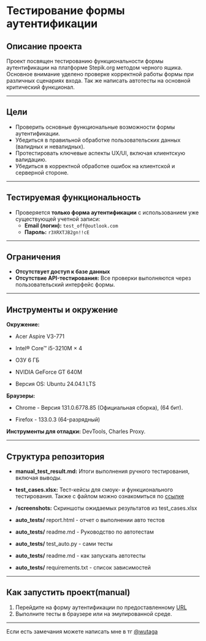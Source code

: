 # **Тестирование формы аутентификации**

## **Описание проекта**
Проект посвящен тестированию функциональности формы аутентификации на платформе Stepik.org методом черного ящика. Основное внимание уделено проверке корректной работы формы при различных сценариях входа.
Так же написать автотесты на основной критический функционал.

---

## **Цели**
- Проверить основные функциональные возможности формы аутентификации.
- Убедиться в правильной обработке пользовательских данных (валидных и невалидных).
- Протестировать ключевые аспекты UX/UI, включая клиентскую валидацию.
- Убедиться в корректной обработке ошибок на клиентской и серверной стороне.

---

## **Тестируемая функциональность**
- Проверяется **только форма аутентификации** с использованием уже существующей учетной записи:
  - **Email (логин):** `test_off@outlook.com`
  - **Пароль:** `r3XRXTJB2gn!!cE`

---

## **Ограничения**
- **Отсутствует доступ к базе данных**
- **Отсутствие API-тестирования:**
  Все проверки выполняются через пользовательский интерфейс формы.

---

## **Инструменты и окружение**

**Окружение:**

- Acer Aspire V3-771

- Intel® Core™ i5-3210M × 4

- ОЗУ 6 ГБ

- NVIDIA GeForce GT 640M

- Версия OS: Ubuntu 24.04.1 LTS


**Браузеры:**
- Chrome - Версия 131.0.6778.85 (Официальная сборка), (64 бит).

- Firefox - 133.0.3 (64-разрядный)


**Инструменты для отладки:** DevTools, Charles Proxy.

---

## **Структура репозитория**
- **manual_test_result.md:**
 Итоги выполнения ручного тестирования, включая выводы.

 - **test_cases.xlsx:**
 Тест-кейсы для смоук- и функционального тестирования.
 Также с файлом можно ознакомиться по [ссылке](https://docs.google.com/spreadsheets/d/1PBKNLGxWqFaNcUMvmFtz3p48Ix2NN6VE13QgKl65OPc/edit?usp=sharing)

 - **/screenshots:**
 Скриншоты ожидаемых результатов из test_cases.xlsx

 - **auto_tests/**
report.html  - отчет о выполнении авто тестов

- **auto_tests/**
readme.md  - Руководство по автотестам

- **auto_tests/** test_auto.py - сами тесты

- **auto_tests/**
readme.md  - как запускать автотесты

- **auto_tests/**
requirements.txt  - список зависимостей




---

## **Как запустить проект(manual)**
1. Перейдите на форму аутентификации по предоставленному [URL](https://stepik.org/catalog?auth=login)
2. Выполните тесты в браузере или на эмулированной среде.

---
Если есть замечания можете написать мне в тг [@wutaga](https://t.me/wutaga)
